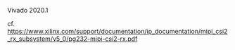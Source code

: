 
Vivado 2020.1

cf. https://www.xilinx.com/support/documentation/ip_documentation/mipi_csi2_rx_subsystem/v5_0/pg232-mipi-csi2-rx.pdf
